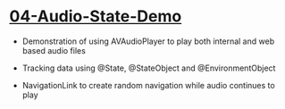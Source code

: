 # [04-Audio-State-Demo](https://github.com/mobilelabclass-itp/04-Audio-State-Demo)

- Demonstration of using AVAudioPlayer to play both internal and web based audio files

- Tracking data using @State, @StateObject and @EnvironmentObject

- NavigationLink to create random navigation while audio continues to play


